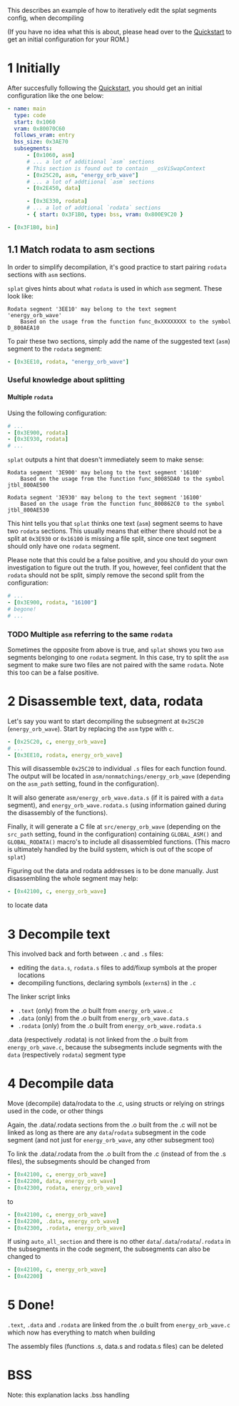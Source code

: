 This describes an example of how to iteratively edit the splat segments config, when decompiling

(If you have no idea what this is about, please head over to the [Quickstart](https://github.com/ethteck/splat/wiki/Quickstart) to get an initial configuration for your ROM.)

# 1 Initially

After succesfully following the [Quickstart](https://github.com/ethteck/splat/wiki/Quickstart), you should get an initial configuration like the one below:
```yaml
- name: main
  type: code
  start: 0x1060
  vram: 0x80070C60
  follows_vram: entry
  bss_size: 0x3AE70
  subsegments:
      - [0x1060, asm]
      # ... a lot of additional `asm` sections
      # This section is found out to contain __osViSwapContext
      - [0x25C20, asm, "energy_orb_wave"]
      # ... a lot of addtiional `asm` sections
      - [0x2E450, data]

      - [0x3E330, rodata]
      # ... a lot of addtional `rodata` sections
      - { start: 0x3F1B0, type: bss, vram: 0x800E9C20 }

- [0x3F1B0, bin]
```

## 1.1 Match rodata to asm sections

In order to simplify decompilation, it's good practice to start pairing `rodata` sections with `asm` sections.

`splat` gives hints about what `rodata` is used in which `asm` segment. These look like:

```
Rodata segment '3EE10' may belong to the text segment 'energy_orb_wave'
    Based on the usage from the function func_0xXXXXXXXX to the symbol D_800AEA10
```

To pair these two sections, simply add the name of the suggested text (`asm`) segment to the `rodata` segment:

```yaml
- [0x3EE10, rodata, "energy_orb_wave"]
```

### Useful knowledge about splitting

#### Multiple `rodata`
Using the following configuration:
```yaml
# ...
- [0x3E900, rodata]
- [0x3E930, rodata]
# ...
```

`splat` outputs a hint that doesn't immediately seem to make sense:

```
Rodata segment '3E900' may belong to the text segment '16100'
    Based on the usage from the function func_80085DA0 to the symbol jtbl_800AE500

Rodata segment '3E930' may belong to the text segment '16100'
    Based on the usage from the function func_800862C0 to the symbol jtbl_800AE530
```

This hint tells you that `splat` thinks one text (`asm`) segment seems to have two `rodata` sections. This usually means that either there should not be a split at `0x3E930` or `0x16100` is missing a file split, since one text segment should only have one `rodata` segment. 

Please note that this could be a false positive, and you should do your own investigation to figure out the truth. If you, however, feel confident that the `rodata` should not be split, simply remove the second split from the configuration:

```yaml
# ...
- [0x3E900, rodata, "16100"]
# begone!
# ...

```

### **TODO** Multiple `asm` referring to the same `rodata`

Sometimes the opposite from above is true, and `splat` shows you two `asm` segments belonging to one `rodata` segment. In this case, try to split the `asm` segment to make sure two files are not paired with the same `rodata`. Note this too can be a false positive.

# 2 Disassemble text, data, rodata

Let's say you want to start decompiling the subsegment at `0x25C20` (`energy_orb_wave`). Start by replacing the `asm` type with `c`.

```yaml
- [0x25C20, c, energy_orb_wave]
# ... 
- [0x3EE10, rodata, energy_orb_wave]
```

This will disassemble `0x25C20` to individual `.s` files for each function found. The output will be located in `asm/nonmatchings/energy_orb_wave` (depending on the `asm_path` setting, found in the configuration).

It will also generate `asm/energy_orb_wave.data.s` (if it is paired with a `data` segment), and `energy_orb_wave.rodata.s` (using information gained during the disassembly of the functions).

Finally, it will generate a C file at `src/energy_orb_wave` (depending on the `src_path` setting, found in the configuration) containing `GLOBAL_ASM()` and `GLOBAL_RODATA()` macro's to include all disassembled functions. (This macro is ultimately handled by the build system, which is out of the scope of `splat`)

Figuring out the data and rodata addresses is to be done manually. Just disassembling the whole segment may help:
```yaml
- [0x42100, c, energy_orb_wave]
```
to locate data

# 3 Decompile text

This involved back and forth between `.c` and `.s` files:

- editing the `data.s`, `rodata.s` files to add/fixup symbols at the proper locations
- decompiling functions, declaring symbols (`extern`s) in the `.c`

The linker script links
- `.text` (only) from the .o built from `energy_orb_wave.c`
- `.data` (only) from the .o built from `energy_orb_wave.data.s`
- `.rodata` (only) from the .o built from `energy_orb_wave.rodata.s`

.data (respectively .rodata) is not linked from the .o built from `energy_orb_wave.c`, because the subsegments include segments with the `data` (respectively `rodata`) segment type

# 4 Decompile data

Move (decompile) data/rodata to the .c, using structs or relying on strings used in the code, or other things

Again, the .data/.rodata sections from the .o built from the .c will not be linked as long as there are any `data`/`rodata` subsegment in the code segment (and not just for `energy_orb_wave`, any other subsegment too)

To link the .data/.rodata from the .o built from the .c (instead of from the .s files), the subsegments should be changed from

```yaml
- [0x42100, c, energy_orb_wave]
- [0x42200, data, energy_orb_wave]
- [0x42300, rodata, energy_orb_wave]
```

to

```yaml
- [0x42100, c, energy_orb_wave]
- [0x42200, .data, energy_orb_wave]
- [0x42300, .rodata, energy_orb_wave]
```

If using `auto_all_section` and there is no other `data`/`.data`/`rodata`/`.rodata` in the subsegments in the code segment, the subsegments can also be changed to

```yaml
- [0x42100, c, energy_orb_wave]
- [0x42200]
```

# 5 Done!

`.text`, `.data` and `.rodata` are linked from the .o built from `energy_orb_wave.c` which now has everything to match when building

The assembly files (functions .s, data.s and rodata.s files) can be deleted

# BSS

Note: this explanation lacks .bss handling